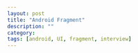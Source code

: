 ```yaml
---
layout: post
title: "Android Fragment"
description: ""
category: 
tags: [android, UI, fragment, interview]
---
```

